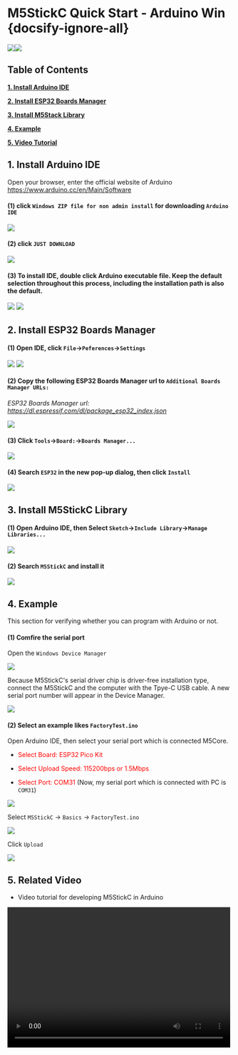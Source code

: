 # M5StickC Quick Start - Arduino Win {docsify-ignore-all}

<!-- ?> We suggest you confirm whether the `USB driver`, `Git` and `Arduino IDE` has installed first. If not, please view this two articles [establish serial connection](en/related_documents/establish_serial_connection) and [Install Git and Arduino IDE](en/related_documents/how_to_install_git_and_arduino). -->

<img src="assets/img/getting_started_pics/m5stickc/m5stickc_06.png"><img src="assets/img/windows-logo.png">

## Table of Contents

**[1. Install Arduino IDE](#_1-Install-Arduino-IDE)**

**[2. Install ESP32 Boards Manager](#_2-Install-ESP32-Boards-Manager)**

**[3. Install M5Stack Library](#_3-Install-M5Stack-Library)**

**[4. Example](#_4-Example)**

**[5. Video Tutorial](#_5-Related-Video)**

## 1. Install Arduino IDE

<!-- *注意：如果已经安装了 IDE，请直接从[步骤 2](#_2-安装串口驱动) 开始。* -->

Open your browser, enter the official website of Arduino  https://www.arduino.cc/en/Main/Software

#### (1) click `Windows ZIP file for non admin install` for downloading `Arduino IDE`

<img src="assets/img/getting_started_pics/m5stack_core/get_started_with_arduino_m5core/windows/arduino_cc_package.png">

#### (2) click `JUST DOWNLOAD`

<img src="assets/img/getting_started_pics/m5stack_core/get_started_with_arduino_m5core/windows/arduino_cc_package_02.png">

#### (3) To install IDE, double click Arduino executable file. Keep the default selection throughout this process, including the installation path is also the default.

<img src="assets/img/getting_started_pics/m5stack_core/get_started_with_arduino_m5core/windows/select_arduino_install_path.png">

<img src="assets/img/getting_started_pics/m5stack_core/get_started_with_arduino_m5core/windows/install_arduino_2.png">

## 2. Install ESP32 Boards Manager

#### (1) Open IDE, click `File`->`Peferences`->`Settings`

<img src="assets/img/getting_started_pics/m5stack_core/get_started_with_arduino_m5core/windows/quick_start_arduino_win_01.png">

<img src="assets/img/getting_started_pics/m5stack_core/get_started_with_arduino_m5core/windows/quick_start_arduino_win_02.png">

#### (2) Copy the following ESP32 Boards Manager url to `Additional Boards Manager URLs:`

*ESP32 Boards Manager url: https://dl.espressif.com/dl/package_esp32_index.json*

<img src="assets/img/getting_started_pics/m5stack_core/get_started_with_arduino_m5core/windows/quick_start_arduino_win_03.png">

#### (3) Click `Tools`->`Board:`->`Boards Manager...`

<img src="assets/img/getting_started_pics/m5stack_core/get_started_with_arduino_m5core/windows/quick_start_arduino_win_04.png">

#### (4) Search `ESP32` in the new pop-up dialog, then click `Install`

<img src="assets/img/getting_started_pics/m5stack_core/get_started_with_arduino_m5core/windows/quick_start_arduino_win_05.png">

## 3. Install M5StickC Library

#### (1) Open Arduino IDE, then Select `Sketch`->`Include Library`->`Manage Libraries...`

<img src="assets/img/getting_started_pics/m5stack_core/get_started_with_arduino_m5core/windows/install_m5stack_lib_01.png">

#### (2) Search `M5StickC` and install it

<img src="assets/img/getting_started_pics/m5stickc/m5stickc_quick_start_10.png">

## 4. Example

This section for verifying whether you can program with Arduino or not.

#### (1) Comfire the serial port

Open the `Windows Device Manager`

<img src="assets/img/getting_started_pics/m5stickc/m5stickc_quick_start_06.png">

Because M5StickC's serial driver chip is driver-free installation type, connect the M5StickC and the computer with the Tpye-C USB cable. A new serial port number will appear in the Device Manager.

<img src="assets/img/getting_started_pics/m5stickc/m5stickc_quick_start_05.png">

#### (2) Select an example likes `FactoryTest.ino`

Open Arduino IDE, then select your serial port which is connected M5Core.

* <font color="red">Select Board: ESP32 Pico Kit</font>

* <font color="red">Select Upload Speed: 115200bps or 1.5Mbps</font>

* <font color="red">Select Port: COM31</font> (Now, my serial port which is connected with PC is `COM31`)

<img src="assets/img/getting_started_pics/m5stickc/m5stickc_quick_start_08.png">

Select `M5StickC` -> `Basics` -> `FactoryTest.ino`

<img src="assets/img/getting_started_pics/m5stickc/m5stickc_quick_start_04.png">

Click `Upload`

<img src="assets/img/getting_started_pics/m5stickc/m5stickc_quick_start_09.png">

## 5. Related Video

- Video tutorial for developing M5StickC in Arduino

<video width="500" height="315" controls>
    <source src="https://m5stack.oss-cn-shenzhen.aliyuncs.com/video/%E6%95%99%E7%A8%8B/StickC/StickC%20Arduino%20Tutorial.mp4" type="video/mp4">
</video>